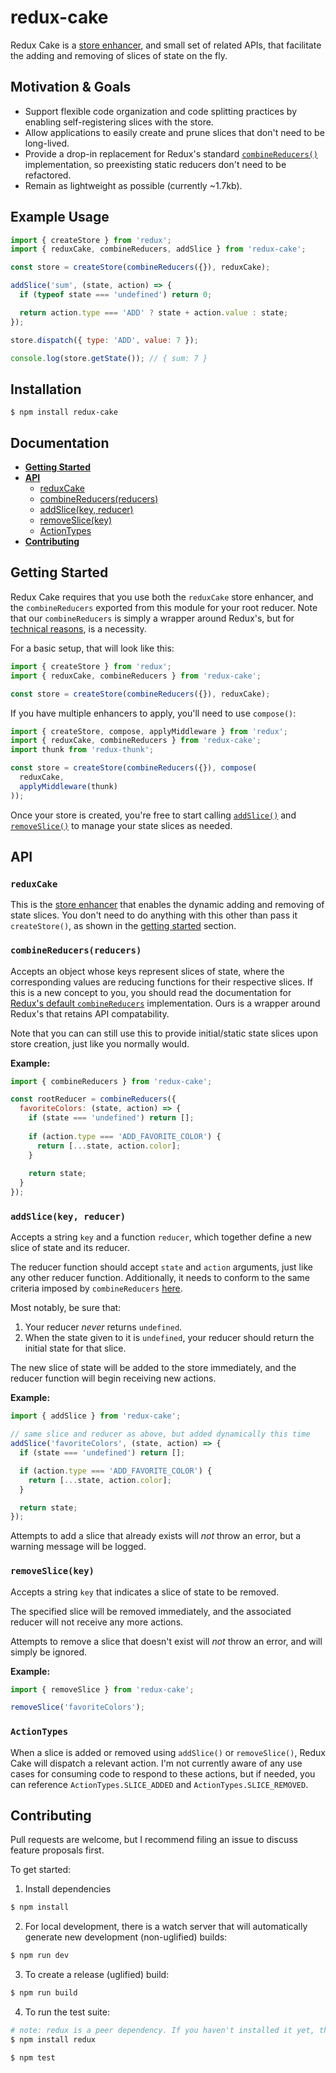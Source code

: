 # redux-cake

Redux Cake is a [store enhancer](https://github.com/reactjs/redux/blob/master/docs/Glossary.md#store-enhancer), and small set of related APIs, that facilitate the adding and removing of slices of state on the fly.

## Motivation & Goals

* Support flexible code organization and code splitting practices by enabling self-registering slices with the store.
* Allow applications to easily create and prune slices that don't need to be long-lived.
* Provide a drop-in replacement for Redux's standard [`combineReducers()`](http://redux.js.org/docs/api/combineReducers.html) implementation, so preexisting static reducers don't need to be refactored.
* Remain as lightweight as possible (currently ~1.7kb).

## Example Usage

```javascript
import { createStore } from 'redux';
import { reduxCake, combineReducers, addSlice } from 'redux-cake';

const store = createStore(combineReducers({}), reduxCake);

addSlice('sum', (state, action) => {
  if (typeof state === 'undefined') return 0;

  return action.type === 'ADD' ? state + action.value : state;
});

store.dispatch({ type: 'ADD', value: 7 });

console.log(store.getState()); // { sum: 7 }
```

## Installation

```
$ npm install redux-cake
```

## Documentation

* **[Getting Started](#getting-started)**
* **[API](#api)**
    * [reduxCake](#reduxcake)
    * [combineReducers(reducers)](#combinereducersreducers)
    * [addSlice(key, reducer)](#addslicekey-reducer)
    * [removeSlice(key)](#removeslicekey)
    * [ActionTypes](#actiontypes)
* **[Contributing](#contributing)**

## Getting Started

Redux Cake requires that you use both the `reduxCake` store enhancer, and the `combineReducers` exported from this module for your root reducer. Note that our `combineReducers` is simply a wrapper around Redux's, but for [technical reasons](https://github.com/reactjs/redux/issues/2613), is a necessity.

For a basic setup, that will look like this:

```javascript
import { createStore } from 'redux';
import { reduxCake, combineReducers } from 'redux-cake';

const store = createStore(combineReducers({}), reduxCake);
```

If you have multiple enhancers to apply, you'll need to use `compose()`:

```javascript
import { createStore, compose, applyMiddleware } from 'redux';
import { reduxCake, combineReducers } from 'redux-cake';
import thunk from 'redux-thunk';

const store = createStore(combineReducers({}), compose(
  reduxCake,
  applyMiddleware(thunk)
));
```

Once your store is created, you're free to start calling [`addSlice()`](#addslicekey-reducer) and [`removeSlice()`](#removeslicekey) to manage your state slices as needed.


## API

### `reduxCake`

This is the [store enhancer](https://github.com/reactjs/redux/blob/master/docs/Glossary.md#store-enhancer) that enables the dynamic adding and removing of state slices. You don't need to do anything with this other than pass it `createStore()`, as shown in the [getting started](#getting-started) section.

### `combineReducers(reducers)`

Accepts an object whose keys represent slices of state, where the corresponding values are reducing functions for their respective slices. If this is a new concept to you, you should read the documentation for [Redux's default `combineReducers`](http://redux.js.org/docs/api/combineReducers.html) implementation. Ours is a wrapper around Redux's that retains API compatability.

Note that you can can still use this to provide initial/static state slices upon store creation, just like you normally would.

**Example:**

```javascript
import { combineReducers } from 'redux-cake';

const rootReducer = combineReducers({
  favoriteColors: (state, action) => {
    if (state === 'undefined') return [];
    
    if (action.type === 'ADD_FAVORITE_COLOR') {
      return [...state, action.color];
    }
    
    return state;
  }
});
```

### `addSlice(key, reducer)`

Accepts a string `key` and a function `reducer`, which together define a new slice of state and its reducer.

The reducer function should accept `state` and `action` arguments, just like any other reducer function. Additionally, it needs to conform to the same criteria imposed by `combineReducers` [here](http://redux.js.org/docs/api/combineReducers.html#notes).

Most notably, be sure that:

1. Your reducer _never_ returns `undefined`.
2. When the state given to it is `undefined`, your reducer should return the initial state for that slice.

The new slice of state will be added to the store immediately, and the reducer function will begin receiving new actions.


**Example:**

```javascript
import { addSlice } from 'redux-cake';

// same slice and reducer as above, but added dynamically this time
addSlice('favoriteColors', (state, action) => {
  if (state === 'undefined') return [];

  if (action.type === 'ADD_FAVORITE_COLOR') {
    return [...state, action.color];
  }

  return state;
});
```

Attempts to add a slice that already exists will _not_ throw an error, but a warning message will be logged.

### `removeSlice(key)`

Accepts a string `key` that indicates a slice of state to be removed.

The specified slice will be removed immediately, and the associated reducer will not receive any more actions.

Attempts to remove a slice that doesn't exist will _not_ throw an error, and will simply be ignored.

**Example:**

```javascript
import { removeSlice } from 'redux-cake';

removeSlice('favoriteColors');
```

### `ActionTypes`

When a slice is added or removed using `addSlice()` or `removeSlice()`, Redux Cake will dispatch a relevant action. I'm not currently aware of any use cases for consuming code to respond to these actions, but if needed, you can reference `ActionTypes.SLICE_ADDED` and `ActionTypes.SLICE_REMOVED`.

## Contributing

Pull requests are welcome, but I recommend filing an issue to discuss feature proposals first.

To get started:

1. Install dependencies
```sh
$ npm install
```

2. For local development, there is a watch server that will automatically generate new development (non-uglified) builds:
```sh
$ npm run dev
```

3. To create a release (uglified) build:
```sh
$ npm run build
```

4. To run the test suite:
```sh
# note: redux is a peer dependency. If you haven't installed it yet, then do that now:
$ npm install redux

$ npm test
```
